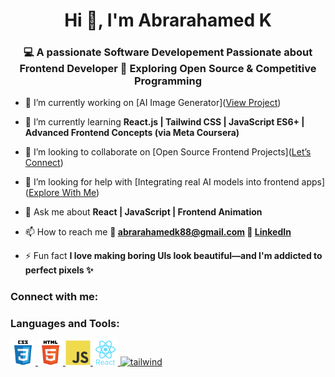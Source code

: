 <h1 align="center">Hi 👋, I'm Abrarahamed K</h1>
<h3 align="center">💻 A passionate Software Developement Passionate about Frontend Developer 🔭 Exploring Open Source & Competitive Programming</h3>

- 🔭 I’m currently working on [AI Image Generator]([View Project](https://github.com/AbrarAhamed8/ai-image-generator))

- 🌱 I’m currently learning **React.js | Tailwind CSS | JavaScript ES6+ | Advanced Frontend Concepts (via Meta Coursera)**

- 👯 I’m looking to collaborate on [Open Source Frontend Projects]([Let’s Connect](https://github.com/AbrarAhamed8))

- 🤝 I’m looking for help with [Integrating real AI models into frontend apps]([Explore With Me](https://github.com/AbrarAhamed8))

- 💬 Ask me about **React | JavaScript | Frontend Animation**

- 📫 How to reach me **📧 abrarahamedk88@gmail.com 🔗 [LinkedIn](https://www.linkedin.com/in/abrarahamed-k-12b0ba333/)**

- ⚡ Fun fact **I love making boring UIs look beautiful—and I'm addicted to perfect pixels ✨**

<h3 align="left">Connect with me:</h3>
<p align="left">
</p>

<h3 align="left">Languages and Tools:</h3>
<p align="left"> <a href="https://www.w3schools.com/css/" target="_blank" rel="noreferrer"> <img src="https://raw.githubusercontent.com/devicons/devicon/master/icons/css3/css3-original-wordmark.svg" alt="css3" width="40" height="40"/> </a> <a href="https://www.w3.org/html/" target="_blank" rel="noreferrer"> <img src="https://raw.githubusercontent.com/devicons/devicon/master/icons/html5/html5-original-wordmark.svg" alt="html5" width="40" height="40"/> </a> <a href="https://developer.mozilla.org/en-US/docs/Web/JavaScript" target="_blank" rel="noreferrer"> <img src="https://raw.githubusercontent.com/devicons/devicon/master/icons/javascript/javascript-original.svg" alt="javascript" width="40" height="40"/> </a> <a href="https://reactjs.org/" target="_blank" rel="noreferrer"> <img src="https://raw.githubusercontent.com/devicons/devicon/master/icons/react/react-original-wordmark.svg" alt="react" width="40" height="40"/> </a> <a href="https://tailwindcss.com/" target="_blank" rel="noreferrer"> <img src="https://www.vectorlogo.zone/logos/tailwindcss/tailwindcss-icon.svg" alt="tailwind" width="40" height="40"/> </a> </p>
